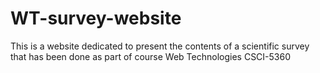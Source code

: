 # WT-survey-website
This is a website dedicated to present the contents of a scientific survey that has been done as part of course Web Technologies CSCI-5360
